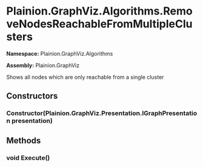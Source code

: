 
# Plainion.GraphViz.Algorithms.RemoveNodesReachableFromMultipleClusters

**Namespace:** Plainion.GraphViz.Algorithms

**Assembly:** Plainion.GraphViz

Shows all nodes which are only reachable from a single cluster


## Constructors

### Constructor(Plainion.GraphViz.Presentation.IGraphPresentation presentation)


## Methods

### void Execute()
